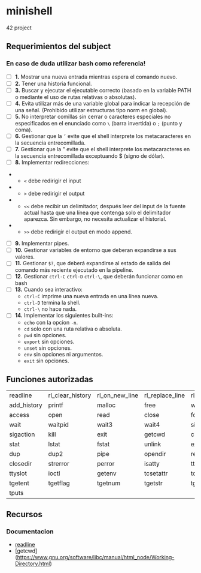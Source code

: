 # minishell
42 project

## Requerimientos del subject

### En caso de duda utilizar **bash** como referencia!

- [ ] **1.** Mostrar una nueva entrada mientras espera el comando nuevo.
- [ ] **2.** Tener una historia funcional.
- [ ] **3.** Buscar y ejecutar el ejecutable correcto (basado en la variable PATH o mediante el uso de rutas relativas o absolutas).
- [ ] **4.** Evita utilizar más de una variable global para indicar la recepción de una señal. (Prohibido utilizar estructuras tipo norm en global).
- [ ] **5.** No interpretar comillas sin cerrar o caracteres especiales no especificados en el enunciado como `\` (barra invertida) o `;` (punto y coma).
- [ ] **6.** Gestionar que la `’` evite que el shell interprete los metacaracteres en la secuencia entrecomillada.
- [ ] **7.** Gestionar que la " evite que el shell interprete los metacaracteres en la secuencia entrecomillada exceptuando $ (signo de dólar).
- [ ] **8.** Implementar redirecciones:
- - `<` debe redirigir el input
- - `>` debe redirigir el output 
- - `<<` debe recibir un delimitador, después leer del input de la fuente actual hasta que una línea que contenga solo el delimitador aparezca. Sin embargo, no necesita actualizar el historial.
- - `>>` debe redirigir el output en modo append.
- [ ] **9.** Implementar pipes.
- [ ] **10.** Gestionar variables de entorno que deberan expandirse a sus valores.
- [ ] **11.** Gestionar `$?`, que deberá expandirse al estado de salida del comando más reciente ejecutado en la pipeline.
- [ ] **12.** Gestionar `ctrl-C` `ctrl-D` `ctrl-\`, que deberán funcionar como en bash
- [ ] **13.** Cuando sea interactivo:
    - `ctrl-C` imprime una nueva entrada en una línea nueva.
    - `ctrl-D` termina la shell.
    - `ctrl-\` no hace nada.
- [ ] **14.** Implementar los siguientes built-ins:
    - `echo` con la opcion `-n`.
    - `cd` solo con una ruta relativa o absoluta.
    - `pwd` sin opciones.
    - `export` sin opciones.
    - `unset` sin opciones.
    - `env` sin opciones ni argumentos.
    - `exit` sin opciones.
    

## Funciones autorizadas

|   |   |   |   |   |
|---|---|---|---|---|
| readline | rl_clear_history | rl_on_new_line | rl_replace_line | rl_redisplay | 
| add_history | printf | malloc | free | write | 
| access | open | read | close | fork | 
| wait | waitpid | wait3 | wait4 | signal | 
| sigaction | kill | exit | getcwd | chdir | 
| stat | lstat | fstat | unlink | execve | 
| dup | dup2 | pipe | opendir | readdir | 
| closedir | strerror | perror | isatty | ttyname | 
| ttyslot | ioctl | getenv | tcsetattr | tcgetattr | 
| tgetent | tgetflag | tgetnum | tgetstr | tgoto | 
| tputs | | | | |

## Recursos

### Documentacion
- [readline](https://web.mit.edu/gnu/doc/html/rlman_2.html)
- [getcwd] (https://www.gnu.org/software/libc/manual/html_node/Working-Directory.html)

